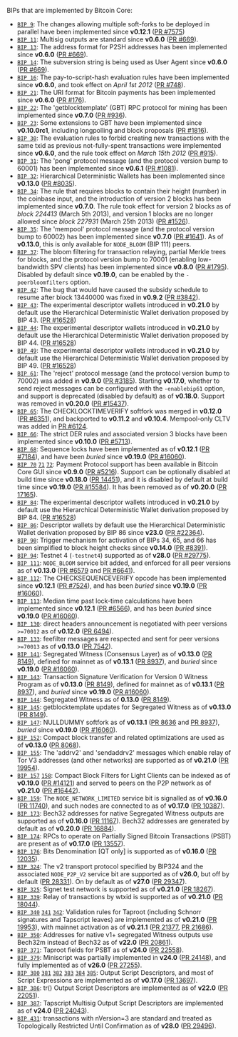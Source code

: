 BIPs that are implemented by Bitcoin Core:

* [`BIP 9`](https://github.com/novacoin/bips/blob/master/bip-0009.mediawiki): The changes allowing multiple soft-forks to be deployed in parallel have been implemented since **v0.12.1**  ([PR #7575](https://github.com/novacoin/novacoin/pull/7575))
* [`BIP 11`](https://github.com/novacoin/bips/blob/master/bip-0011.mediawiki): Multisig outputs are standard since **v0.6.0** ([PR #669](https://github.com/novacoin/novacoin/pull/669)).
* [`BIP 13`](https://github.com/novacoin/bips/blob/master/bip-0013.mediawiki): The address format for P2SH addresses has been implemented since **v0.6.0** ([PR #669](https://github.com/novacoin/novacoin/pull/669)).
* [`BIP 14`](https://github.com/novacoin/bips/blob/master/bip-0014.mediawiki): The subversion string is being used as User Agent since **v0.6.0** ([PR #669](https://github.com/novacoin/novacoin/pull/669)).
* [`BIP 16`](https://github.com/novacoin/bips/blob/master/bip-0016.mediawiki): The pay-to-script-hash evaluation rules have been implemented since **v0.6.0**, and took effect on *April 1st 2012* ([PR #748](https://github.com/novacoin/novacoin/pull/748)).
* [`BIP 21`](https://github.com/novacoin/bips/blob/master/bip-0021.mediawiki): The URI format for Bitcoin payments has been implemented since **v0.6.0** ([PR #176](https://github.com/novacoin/novacoin/pull/176)).
* [`BIP 22`](https://github.com/novacoin/bips/blob/master/bip-0022.mediawiki): The 'getblocktemplate' (GBT) RPC protocol for mining has been implemented since **v0.7.0** ([PR #936](https://github.com/novacoin/novacoin/pull/936)).
* [`BIP 23`](https://github.com/novacoin/bips/blob/master/bip-0023.mediawiki): Some extensions to GBT have been implemented since **v0.10.0rc1**, including longpolling and block proposals ([PR #1816](https://github.com/novacoin/novacoin/pull/1816)).
* [`BIP 30`](https://github.com/novacoin/bips/blob/master/bip-0030.mediawiki): The evaluation rules to forbid creating new transactions with the same txid as previous not-fully-spent transactions were implemented since **v0.6.0**, and the rule took effect on *March 15th 2012* ([PR #915](https://github.com/novacoin/novacoin/pull/915)).
* [`BIP 31`](https://github.com/novacoin/bips/blob/master/bip-0031.mediawiki): The 'pong' protocol message (and the protocol version bump to 60001) has been implemented since **v0.6.1** ([PR #1081](https://github.com/novacoin/novacoin/pull/1081)).
* [`BIP 32`](https://github.com/novacoin/bips/blob/master/bip-0032.mediawiki): Hierarchical Deterministic Wallets has been implemented since **v0.13.0** ([PR #8035](https://github.com/novacoin/novacoin/pull/8035)).
* [`BIP 34`](https://github.com/novacoin/bips/blob/master/bip-0034.mediawiki): The rule that requires blocks to contain their height (number) in the coinbase input, and the introduction of version 2 blocks has been implemented since **v0.7.0**. The rule took effect for version 2 blocks as of *block 224413* (March 5th 2013), and version 1 blocks are no longer allowed since *block 227931* (March 25th 2013) ([PR #1526](https://github.com/novacoin/novacoin/pull/1526)).
* [`BIP 35`](https://github.com/novacoin/bips/blob/master/bip-0035.mediawiki): The 'mempool' protocol message (and the protocol version bump to 60002) has been implemented since **v0.7.0** ([PR #1641](https://github.com/novacoin/novacoin/pull/1641)). As of **v0.13.0**, this is only available for `NODE_BLOOM` (BIP 111) peers.
* [`BIP 37`](https://github.com/novacoin/bips/blob/master/bip-0037.mediawiki): The bloom filtering for transaction relaying, partial Merkle trees for blocks, and the protocol version bump to 70001 (enabling low-bandwidth SPV clients) has been implemented since **v0.8.0** ([PR #1795](https://github.com/novacoin/novacoin/pull/1795)). Disabled by default since **v0.19.0**, can be enabled by the `-peerbloomfilters` option.
* [`BIP 42`](https://github.com/novacoin/bips/blob/master/bip-0042.mediawiki): The bug that would have caused the subsidy schedule to resume after block 13440000 was fixed in **v0.9.2** ([PR #3842](https://github.com/novacoin/novacoin/pull/3842)).
* [`BIP 43`](https://github.com/novacoin/bips/blob/master/bip-0043.mediawiki): The experimental descriptor wallets introduced in **v0.21.0** by default use the Hierarchical Deterministic Wallet derivation proposed by BIP 43. ([PR #16528](https://github.com/novacoin/novacoin/pull/16528))
* [`BIP 44`](https://github.com/novacoin/bips/blob/master/bip-0044.mediawiki): The experimental descriptor wallets introduced in **v0.21.0** by default use the Hierarchical Deterministic Wallet derivation proposed by BIP 44. ([PR #16528](https://github.com/novacoin/novacoin/pull/16528))
* [`BIP 49`](https://github.com/novacoin/bips/blob/master/bip-0049.mediawiki): The experimental descriptor wallets introduced in **v0.21.0** by default use the Hierarchical Deterministic Wallet derivation proposed by BIP 49. ([PR #16528](https://github.com/novacoin/novacoin/pull/16528))
* [`BIP 61`](https://github.com/novacoin/bips/blob/master/bip-0061.mediawiki): The 'reject' protocol message (and the protocol version bump to 70002) was added in **v0.9.0** ([PR #3185](https://github.com/novacoin/novacoin/pull/3185)). Starting **v0.17.0**, whether to send reject messages can be configured with the `-enablebip61` option, and support is deprecated (disabled by default) as of **v0.18.0**. Support was removed in **v0.20.0** ([PR #15437](https://github.com/novacoin/novacoin/pull/15437)).
* [`BIP 65`](https://github.com/novacoin/bips/blob/master/bip-0065.mediawiki): The CHECKLOCKTIMEVERIFY softfork was merged in **v0.12.0** ([PR #6351](https://github.com/novacoin/novacoin/pull/6351)), and backported to **v0.11.2** and **v0.10.4**. Mempool-only CLTV was added in [PR #6124](https://github.com/novacoin/novacoin/pull/6124).
* [`BIP 66`](https://github.com/novacoin/bips/blob/master/bip-0066.mediawiki): The strict DER rules and associated version 3 blocks have been implemented since **v0.10.0** ([PR #5713](https://github.com/novacoin/novacoin/pull/5713)).
* [`BIP 68`](https://github.com/novacoin/bips/blob/master/bip-0068.mediawiki): Sequence locks have been implemented as of **v0.12.1**  ([PR #7184](https://github.com/novacoin/novacoin/pull/7184)), and have been *buried* since **v0.19.0** ([PR #16060](https://github.com/novacoin/novacoin/pull/16060)).
* [`BIP 70`](https://github.com/novacoin/bips/blob/master/bip-0070.mediawiki) [`71`](https://github.com/novacoin/bips/blob/master/bip-0071.mediawiki) [`72`](https://github.com/novacoin/bips/blob/master/bip-0072.mediawiki):
  Payment Protocol support has been available in Bitcoin Core GUI since **v0.9.0** ([PR #5216](https://github.com/novacoin/novacoin/pull/5216)).
  Support can be optionally disabled at build time since **v0.18.0** ([PR 14451](https://github.com/novacoin/novacoin/pull/14451)),
  and it is disabled by default at build time since **v0.19.0** ([PR #15584](https://github.com/novacoin/novacoin/pull/15584)).
  It has been removed as of **v0.20.0** ([PR 17165](https://github.com/novacoin/novacoin/pull/17165)).
* [`BIP 84`](https://github.com/novacoin/bips/blob/master/bip-0084.mediawiki): The experimental descriptor wallets introduced in **v0.21.0** by default use the Hierarchical Deterministic Wallet derivation proposed by BIP 84. ([PR #16528](https://github.com/novacoin/novacoin/pull/16528))
* [`BIP 86`](https://github.com/novacoin/bips/blob/master/bip-0086.mediawiki): Descriptor wallets by default use the Hierarchical Deterministic Wallet derivation proposed by BIP 86 since **v23.0** ([PR #22364](https://github.com/novacoin/novacoin/pull/22364)).
* [`BIP 90`](https://github.com/novacoin/bips/blob/master/bip-0090.mediawiki): Trigger mechanism for activation of BIPs 34, 65, and 66 has been simplified to block height checks since **v0.14.0** ([PR #8391](https://github.com/novacoin/novacoin/pull/8391)).
* [`BIP 94`](https://github.com/novacoin/bips/blob/master/bip-0094.mediawiki): Testnet 4 (`-testnet4`) supported as of **v28.0** ([PR #29775](https://github.com/novacoin/novacoin/pull/29775)).
* [`BIP 111`](https://github.com/novacoin/bips/blob/master/bip-0111.mediawiki): `NODE_BLOOM` service bit added, and enforced for all peer versions as of **v0.13.0** ([PR #6579](https://github.com/novacoin/novacoin/pull/6579) and [PR #6641](https://github.com/novacoin/novacoin/pull/6641)).
* [`BIP 112`](https://github.com/novacoin/bips/blob/master/bip-0112.mediawiki): The CHECKSEQUENCEVERIFY opcode has been implemented since **v0.12.1** ([PR #7524](https://github.com/novacoin/novacoin/pull/7524)), and has been *buried* since **v0.19.0** ([PR #16060](https://github.com/novacoin/novacoin/pull/16060)).
* [`BIP 113`](https://github.com/novacoin/bips/blob/master/bip-0113.mediawiki): Median time past lock-time calculations have been implemented since **v0.12.1** ([PR #6566](https://github.com/novacoin/novacoin/pull/6566)), and has been *buried* since **v0.19.0** ([PR #16060](https://github.com/novacoin/novacoin/pull/16060)).
* [`BIP 130`](https://github.com/novacoin/bips/blob/master/bip-0130.mediawiki): direct headers announcement is negotiated with peer versions `>=70012` as of **v0.12.0** ([PR 6494](https://github.com/novacoin/novacoin/pull/6494)).
* [`BIP 133`](https://github.com/novacoin/bips/blob/master/bip-0133.mediawiki): feefilter messages are respected and sent for peer versions `>=70013` as of **v0.13.0** ([PR 7542](https://github.com/novacoin/novacoin/pull/7542)).
* [`BIP 141`](https://github.com/novacoin/bips/blob/master/bip-0141.mediawiki): Segregated Witness (Consensus Layer) as of **v0.13.0** ([PR 8149](https://github.com/novacoin/novacoin/pull/8149)), defined for mainnet as of **v0.13.1** ([PR 8937](https://github.com/novacoin/novacoin/pull/8937)), and *buried* since **v0.19.0** ([PR #16060](https://github.com/novacoin/novacoin/pull/16060)).
* [`BIP 143`](https://github.com/novacoin/bips/blob/master/bip-0143.mediawiki): Transaction Signature Verification for Version 0 Witness Program as of **v0.13.0** ([PR 8149](https://github.com/novacoin/novacoin/pull/8149)), defined for mainnet as of **v0.13.1** ([PR 8937](https://github.com/novacoin/novacoin/pull/8937)), and *buried* since **v0.19.0** ([PR #16060](https://github.com/novacoin/novacoin/pull/16060)).
* [`BIP 144`](https://github.com/novacoin/bips/blob/master/bip-0144.mediawiki): Segregated Witness as of **0.13.0** ([PR 8149](https://github.com/novacoin/novacoin/pull/8149)).
* [`BIP 145`](https://github.com/novacoin/bips/blob/master/bip-0145.mediawiki): getblocktemplate updates for Segregated Witness as of **v0.13.0** ([PR 8149](https://github.com/novacoin/novacoin/pull/8149)).
* [`BIP 147`](https://github.com/novacoin/bips/blob/master/bip-0147.mediawiki): NULLDUMMY softfork as of **v0.13.1** ([PR 8636](https://github.com/novacoin/novacoin/pull/8636) and [PR 8937](https://github.com/novacoin/novacoin/pull/8937)), *buried* since **v0.19.0** ([PR #16060](https://github.com/novacoin/novacoin/pull/16060)).
* [`BIP 152`](https://github.com/novacoin/bips/blob/master/bip-0152.mediawiki): Compact block transfer and related optimizations are used as of **v0.13.0** ([PR 8068](https://github.com/novacoin/novacoin/pull/8068)).
* [`BIP 155`](https://github.com/novacoin/bips/blob/master/bip-0155.mediawiki): The 'addrv2' and 'sendaddrv2' messages which enable relay of Tor V3 addresses (and other networks) are supported as of **v0.21.0** ([PR 19954](https://github.com/novacoin/novacoin/pull/19954)).
* [`BIP 157`](https://github.com/novacoin/bips/blob/master/bip-0157.mediawiki)
  [`158`](https://github.com/novacoin/bips/blob/master/bip-0158.mediawiki): Compact Block Filters for Light Clients can be indexed as of **v0.19.0** ([PR #14121](https://github.com/novacoin/novacoin/pull/14121)) and served to peers on the P2P network as of **v0.21.0** ([PR #16442](https://github.com/novacoin/novacoin/pull/16442)).
* [`BIP 159`](https://github.com/novacoin/bips/blob/master/bip-0159.mediawiki): The `NODE_NETWORK_LIMITED` service bit is signalled as of **v0.16.0** ([PR 11740](https://github.com/novacoin/novacoin/pull/11740)), and such nodes are connected to as of **v0.17.0** ([PR 10387](https://github.com/novacoin/novacoin/pull/10387)).
* [`BIP 173`](https://github.com/novacoin/bips/blob/master/bip-0173.mediawiki): Bech32 addresses for native Segregated Witness outputs are supported as of **v0.16.0** ([PR 11167](https://github.com/novacoin/novacoin/pull/11167)). Bech32 addresses are generated by default as of **v0.20.0** ([PR 16884](https://github.com/novacoin/novacoin/pull/16884)).
* [`BIP 174`](https://github.com/novacoin/bips/blob/master/bip-0174.mediawiki): RPCs to operate on Partially Signed Bitcoin Transactions (PSBT) are present as of **v0.17.0** ([PR 13557](https://github.com/novacoin/novacoin/pull/13557)).
* [`BIP 176`](https://github.com/novacoin/bips/blob/master/bip-0176.mediawiki): Bits Denomination [QT only] is supported as of **v0.16.0** ([PR 12035](https://github.com/novacoin/novacoin/pull/12035)).
* [`BIP 324`](https://github.com/novacoin/bips/blob/master/bip-0324.mediawiki): The v2 transport protocol specified by BIP324 and the associated `NODE_P2P_V2` service bit are supported as of **v26.0**, but off by default ([PR 28331](https://github.com/novacoin/novacoin/pull/28331)). On by default as of **v27.0** ([PR 29347](https://github.com/novacoin/novacoin/pull/29347)).
* [`BIP 325`](https://github.com/novacoin/bips/blob/master/bip-0325.mediawiki): Signet test network is supported as of **v0.21.0** ([PR 18267](https://github.com/novacoin/novacoin/pull/18267)).
* [`BIP 339`](https://github.com/novacoin/bips/blob/master/bip-0339.mediawiki): Relay of transactions by wtxid is supported as of **v0.21.0** ([PR 18044](https://github.com/novacoin/novacoin/pull/18044)).
* [`BIP 340`](https://github.com/novacoin/bips/blob/master/bip-0340.mediawiki)
  [`341`](https://github.com/novacoin/bips/blob/master/bip-0341.mediawiki)
  [`342`](https://github.com/novacoin/bips/blob/master/bip-0342.mediawiki):
  Validation rules for Taproot (including Schnorr signatures and Tapscript
  leaves) are implemented as of **v0.21.0** ([PR 19953](https://github.com/novacoin/novacoin/pull/19953)),
  with mainnet activation as of **v0.21.1** ([PR 21377](https://github.com/novacoin/novacoin/pull/21377),
  [PR 21686](https://github.com/novacoin/novacoin/pull/21686)).
* [`BIP 350`](https://github.com/novacoin/bips/blob/master/bip-0350.mediawiki): Addresses for native v1+ segregated Witness outputs use Bech32m instead of Bech32 as of **v22.0** ([PR 20861](https://github.com/novacoin/novacoin/pull/20861)).
* [`BIP 371`](https://github.com/novacoin/bips/blob/master/bip-0371.mediawiki): Taproot fields for PSBT as of **v24.0** ([PR 22558](https://github.com/novacoin/novacoin/pull/22558)).
* [`BIP 379`](https://github.com/novacoin/bips/blob/master/bip-0379.md): Miniscript was partially implemented in **v24.0** ([PR 24148](https://github.com/novacoin/novacoin/pull/24148)), and fully implemented as of **v26.0** ([PR 27255](https://github.com/novacoin/novacoin/pull/27255)).
* [`BIP 380`](https://github.com/novacoin/bips/blob/master/bip-0380.mediawiki)
  [`381`](https://github.com/novacoin/bips/blob/master/bip-0381.mediawiki)
  [`382`](https://github.com/novacoin/bips/blob/master/bip-0382.mediawiki)
  [`383`](https://github.com/novacoin/bips/blob/master/bip-0383.mediawiki)
  [`384`](https://github.com/novacoin/bips/blob/master/bip-0384.mediawiki)
  [`385`](https://github.com/novacoin/bips/blob/master/bip-0385.mediawiki):
  Output Script Descriptors, and most of Script Expressions are implemented as of **v0.17.0** ([PR 13697](https://github.com/novacoin/novacoin/pull/13697)).
* [`BIP 386`](https://github.com/novacoin/bips/blob/master/bip-0386.mediawiki): tr() Output Script Descriptors are implemented as of **v22.0** ([PR 22051](https://github.com/novacoin/novacoin/pull/22051)).
* [`BIP 387`](https://github.com/novacoin/bips/blob/master/bip-0387.mediawiki): Tapscript Multisig Output Script Descriptors are implemented as of **v24.0** ([PR 24043](https://github.com/novacoin/novacoin/pull/24043)).
* [`BIP 431`](https://github.com/novacoin/bips/blob/master/bip-0431.mediawiki): transactions with nVersion=3 are standard and treated as Topologically Restricted Until Confirmation as of **v28.0** ([PR 29496](https://github.com/novacoin/novacoin/pull/29496)).
